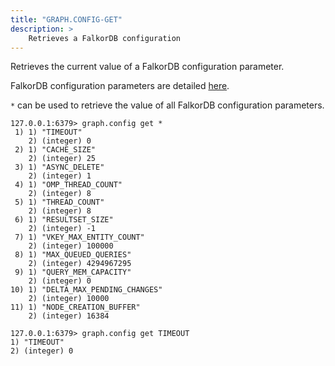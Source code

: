 ```yaml
---
title: "GRAPH.CONFIG-GET"
description: >
    Retrieves a FalkorDB configuration
---
```


Retrieves the current value of a FalkorDB configuration parameter.

FalkorDB configuration parameters are detailed [here](/configuration).

`*` can be used to retrieve the value of all FalkorDB configuration parameters.

```
127.0.0.1:6379> graph.config get *
 1) 1) "TIMEOUT"
    2) (integer) 0
 2) 1) "CACHE_SIZE"
    2) (integer) 25
 3) 1) "ASYNC_DELETE"
    2) (integer) 1
 4) 1) "OMP_THREAD_COUNT"
    2) (integer) 8
 5) 1) "THREAD_COUNT"
    2) (integer) 8
 6) 1) "RESULTSET_SIZE"
    2) (integer) -1
 7) 1) "VKEY_MAX_ENTITY_COUNT"
    2) (integer) 100000
 8) 1) "MAX_QUEUED_QUERIES"
    2) (integer) 4294967295
 9) 1) "QUERY_MEM_CAPACITY"
    2) (integer) 0
10) 1) "DELTA_MAX_PENDING_CHANGES"
    2) (integer) 10000
11) 1) "NODE_CREATION_BUFFER"
    2) (integer) 16384
```

```
127.0.0.1:6379> graph.config get TIMEOUT
1) "TIMEOUT"
2) (integer) 0
```
